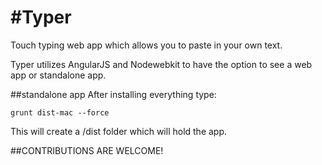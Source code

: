 #Typer
=====

Touch typing web app which allows you to paste in your own text.

Typer utilizes AngularJS and Nodewebkit to have the option to see a web app or standalone app.

##standalone app
After installing everything type:
```
grunt dist-mac --force
```
This will create a /dist folder which will hold the app.


##CONTRIBUTIONS ARE WELCOME!
